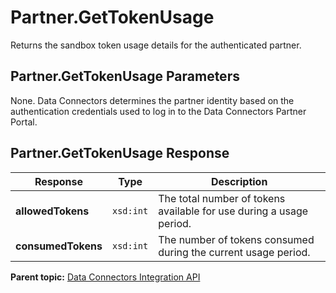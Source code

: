 # Partner.GetTokenUsage

Returns the sandbox token usage details for the authenticated partner.

## Partner.GetTokenUsage Parameters

None. Data Connectors determines the partner identity based on the authentication credentials used to log in to the Data Connectors Partner Portal.

## Partner.GetTokenUsage Response

|Response|Type|Description|
|--------|----|-----------|
|**allowedTokens** |`xsd:int` | The total number of tokens available for use during a usage period.|
|**consumedTokens** |`xsd:int` | The number of tokens consumed during the current usage period.|

**Parent topic:** [Data Connectors Integration API](../../Genesis_API/integration_api/c_genesis_api_integrate.md)

